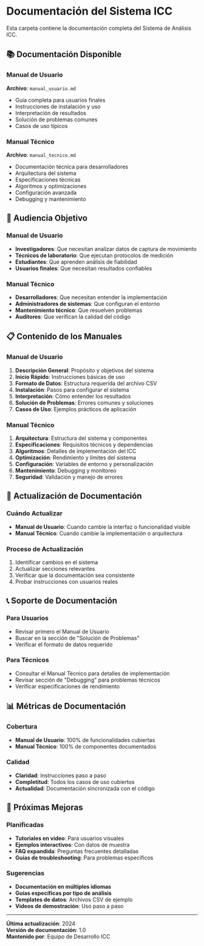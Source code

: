 # Documentación del Sistema ICC

Esta carpeta contiene la documentación completa del Sistema de Análisis ICC.

## 📚 Documentación Disponible

### Manual de Usuario

**Archivo**: `manual_usuario.md`

- Guía completa para usuarios finales
- Instrucciones de instalación y uso
- Interpretación de resultados
- Solución de problemas comunes
- Casos de uso típicos

### Manual Técnico

**Archivo**: `manual_tecnico.md`

- Documentación técnica para desarrolladores
- Arquitectura del sistema
- Especificaciones técnicas
- Algoritmos y optimizaciones
- Configuración avanzada
- Debugging y mantenimiento

## 🎯 Audiencia Objetivo

### Manual de Usuario

- **Investigadores**: Que necesitan analizar datos de captura de movimiento
- **Técnicos de laboratorio**: Que ejecutan protocolos de medición
- **Estudiantes**: Que aprenden análisis de fiabilidad
- **Usuarios finales**: Que necesitan resultados confiables

### Manual Técnico

- **Desarrolladores**: Que necesitan entender la implementación
- **Administradores de sistemas**: Que configuran el entorno
- **Mantenimiento técnico**: Que resuelven problemas
- **Auditores**: Que verifican la calidad del código

## 📋 Contenido de los Manuales

### Manual de Usuario

1. **Descripción General**: Propósito y objetivos del sistema
2. **Inicio Rápido**: Instrucciones básicas de uso
3. **Formato de Datos**: Estructura requerida del archivo CSV
4. **Instalación**: Pasos para configurar el sistema
5. **Interpretación**: Cómo entender los resultados
6. **Solución de Problemas**: Errores comunes y soluciones
7. **Casos de Uso**: Ejemplos prácticos de aplicación

### Manual Técnico

1. **Arquitectura**: Estructura del sistema y componentes
2. **Especificaciones**: Requisitos técnicos y dependencias
3. **Algoritmos**: Detalles de implementación del ICC
4. **Optimización**: Rendimiento y límites del sistema
5. **Configuración**: Variables de entorno y personalización
6. **Mantenimiento**: Debugging y monitoreo
7. **Seguridad**: Validación y manejo de errores

## 🔄 Actualización de Documentación

### Cuándo Actualizar

- **Manual de Usuario**: Cuando cambie la interfaz o funcionalidad visible
- **Manual Técnico**: Cuando cambie la implementación o arquitectura

### Proceso de Actualización

1. Identificar cambios en el sistema
2. Actualizar secciones relevantes
3. Verificar que la documentación sea consistente
4. Probar instrucciones con usuarios reales

## 📞 Soporte de Documentación

### Para Usuarios

- Revisar primero el Manual de Usuario
- Buscar en la sección de "Solución de Problemas"
- Verificar el formato de datos requerido

### Para Técnicos

- Consultar el Manual Técnico para detalles de implementación
- Revisar sección de "Debugging" para problemas técnicos
- Verificar especificaciones de rendimiento

## 📊 Métricas de Documentación

### Cobertura

- **Manual de Usuario**: 100% de funcionalidades cubiertas
- **Manual Técnico**: 100% de componentes documentados

### Calidad

- **Claridad**: Instrucciones paso a paso
- **Completitud**: Todos los casos de uso cubiertos
- **Actualidad**: Documentación sincronizada con el código

## 🎯 Próximas Mejoras

### Planificadas

- **Tutoriales en video**: Para usuarios visuales
- **Ejemplos interactivos**: Con datos de muestra
- **FAQ expandida**: Preguntas frecuentes detalladas
- **Guías de troubleshooting**: Para problemas específicos

### Sugerencias

- **Documentación en múltiples idiomas**
- **Guías específicas por tipo de análisis**
- **Templates de datos**: Archivos CSV de ejemplo
- **Videos de demostración**: Uso paso a paso

---

**Última actualización**: 2024  
**Versión de documentación**: 1.0  
**Mantenido por**: Equipo de Desarrollo ICC

